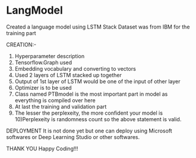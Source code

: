 # LangModel
Created a language model using LSTM Stack
Dataset was from IBM for the training part

CREATION:-
1) Hyperparameter description
2) Tensorflow.Graph used 
3) Embedding vocabulary and converting to vectors
4) Used 2 layers of LSTM stacked up together
5) Output of 1st layer of LSTM would be one of the input of other layer
6) Optimizer is to be used
7) Class named PTBmodel is the most important part in model as everything is compiled over here
8) At last the training and validation part
9) The lesser the perplexeity, the more confident your model is
10)Perplexeity is randomness count so the above statement is valid.

DEPLOYMENT
It is not done yet but one can deploy using Microsoft softwares or Deep Learning Studio or other softwares.

THANK YOU
Happy Coding!!!
